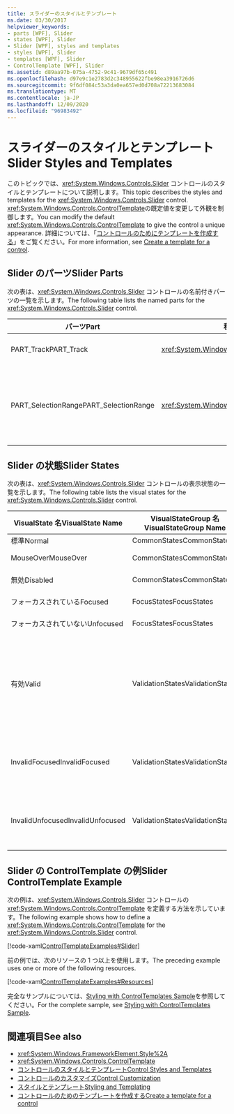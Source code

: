 ```yaml
---
title: スライダーのスタイルとテンプレート
ms.date: 03/30/2017
helpviewer_keywords:
- parts [WPF], Slider
- states [WPF], Slider
- Slider [WPF], styles and templates
- styles [WPF], Slider
- templates [WPF], Slider
- ControlTemplate [WPF], Slider
ms.assetid: d89aa97b-075a-4752-9c41-9679df65c491
ms.openlocfilehash: d97e9c1e2783d2c348955622fbe98ea3916726d6
ms.sourcegitcommit: 9f6df084c53a3da0ea657ed0d708a72213683084
ms.translationtype: MT
ms.contentlocale: ja-JP
ms.lasthandoff: 12/09/2020
ms.locfileid: "96983492"
---
```

# <a name="slider-styles-and-templates"></a><span data-ttu-id="b2642-102">スライダーのスタイルとテンプレート</span><span class="sxs-lookup"><span data-stu-id="b2642-102">Slider Styles and Templates</span></span>
<span data-ttu-id="b2642-103">このトピックでは、<xref:System.Windows.Controls.Slider> コントロールのスタイルとテンプレートについて説明します。</span><span class="sxs-lookup"><span data-stu-id="b2642-103">This topic describes the styles and templates for the <xref:System.Windows.Controls.Slider> control.</span></span> <span data-ttu-id="b2642-104"><xref:System.Windows.Controls.ControlTemplate>の既定値を変更して外観を制御します。</span><span class="sxs-lookup"><span data-stu-id="b2642-104">You can modify the default <xref:System.Windows.Controls.ControlTemplate> to give the control a unique appearance.</span></span> <span data-ttu-id="b2642-105">詳細については、「[コントロールのためにテンプレートを作成する](/dotnet/desktop-wpf/themes/how-to-create-apply-template)」をご覧ください。</span><span class="sxs-lookup"><span data-stu-id="b2642-105">For more information, see [Create a template for a control](/dotnet/desktop-wpf/themes/how-to-create-apply-template).</span></span>  
  
## <a name="slider-parts"></a><span data-ttu-id="b2642-106">Slider のパーツ</span><span class="sxs-lookup"><span data-stu-id="b2642-106">Slider Parts</span></span>  
 <span data-ttu-id="b2642-107">次の表は、<xref:System.Windows.Controls.Slider> コントロールの名前付きパーツの一覧を示します。</span><span class="sxs-lookup"><span data-stu-id="b2642-107">The following table lists the named parts for the <xref:System.Windows.Controls.Slider> control.</span></span>  
  
|<span data-ttu-id="b2642-108">パーツ</span><span class="sxs-lookup"><span data-stu-id="b2642-108">Part</span></span>|<span data-ttu-id="b2642-109">種類</span><span class="sxs-lookup"><span data-stu-id="b2642-109">Type</span></span>|<span data-ttu-id="b2642-110">説明</span><span class="sxs-lookup"><span data-stu-id="b2642-110">Description</span></span>|  
|-|-|-|  
|<span data-ttu-id="b2642-111">PART_Track</span><span class="sxs-lookup"><span data-stu-id="b2642-111">PART_Track</span></span>|<xref:System.Windows.Controls.Primitives.Track>|<span data-ttu-id="b2642-112"><xref:System.Windows.Controls.Slider> の位置を示す要素のコンテナー。</span><span class="sxs-lookup"><span data-stu-id="b2642-112">The container for the element that indicates the position of the <xref:System.Windows.Controls.Slider>.</span></span>|  
|<span data-ttu-id="b2642-113">PART_SelectionRange</span><span class="sxs-lookup"><span data-stu-id="b2642-113">PART_SelectionRange</span></span>|<xref:System.Windows.FrameworkElement>|<span data-ttu-id="b2642-114"><xref:System.Windows.Controls.Slider> に沿って選択範囲を表示する要素。</span><span class="sxs-lookup"><span data-stu-id="b2642-114">The element that displays a selection range along the <xref:System.Windows.Controls.Slider>.</span></span>  <span data-ttu-id="b2642-115">選択範囲は、<xref:System.Windows.Controls.Slider.IsSelectionRangeEnabled%2A> プロパティが `true` の場合にのみ表示されます。</span><span class="sxs-lookup"><span data-stu-id="b2642-115">The selection range is visible only if the <xref:System.Windows.Controls.Slider.IsSelectionRangeEnabled%2A> property is `true`.</span></span>|  
  
## <a name="slider-states"></a><span data-ttu-id="b2642-116">Slider の状態</span><span class="sxs-lookup"><span data-stu-id="b2642-116">Slider States</span></span>  
 <span data-ttu-id="b2642-117">次の表は、<xref:System.Windows.Controls.Slider> コントロールの表示状態の一覧を示します。</span><span class="sxs-lookup"><span data-stu-id="b2642-117">The following table lists the visual states for the <xref:System.Windows.Controls.Slider> control.</span></span>  
  
|<span data-ttu-id="b2642-118">VisualState 名</span><span class="sxs-lookup"><span data-stu-id="b2642-118">VisualState Name</span></span>|<span data-ttu-id="b2642-119">VisualStateGroup 名</span><span class="sxs-lookup"><span data-stu-id="b2642-119">VisualStateGroup Name</span></span>|<span data-ttu-id="b2642-120">説明</span><span class="sxs-lookup"><span data-stu-id="b2642-120">Description</span></span>|  
|----------------------|---------------------------|-----------------|  
|<span data-ttu-id="b2642-121">標準</span><span class="sxs-lookup"><span data-stu-id="b2642-121">Normal</span></span>|<span data-ttu-id="b2642-122">CommonStates</span><span class="sxs-lookup"><span data-stu-id="b2642-122">CommonStates</span></span>|<span data-ttu-id="b2642-123">既定の状態です。</span><span class="sxs-lookup"><span data-stu-id="b2642-123">The default state.</span></span>|  
|<span data-ttu-id="b2642-124">MouseOver</span><span class="sxs-lookup"><span data-stu-id="b2642-124">MouseOver</span></span>|<span data-ttu-id="b2642-125">CommonStates</span><span class="sxs-lookup"><span data-stu-id="b2642-125">CommonStates</span></span>|<span data-ttu-id="b2642-126">マウス ポインターがコントロール上に配置されます。</span><span class="sxs-lookup"><span data-stu-id="b2642-126">The mouse pointer is positioned over the control.</span></span>|  
|<span data-ttu-id="b2642-127">無効</span><span class="sxs-lookup"><span data-stu-id="b2642-127">Disabled</span></span>|<span data-ttu-id="b2642-128">CommonStates</span><span class="sxs-lookup"><span data-stu-id="b2642-128">CommonStates</span></span>|<span data-ttu-id="b2642-129">コントロールが無効になっています。</span><span class="sxs-lookup"><span data-stu-id="b2642-129">The control is disabled.</span></span>|  
|<span data-ttu-id="b2642-130">フォーカスされている</span><span class="sxs-lookup"><span data-stu-id="b2642-130">Focused</span></span>|<span data-ttu-id="b2642-131">FocusStates</span><span class="sxs-lookup"><span data-stu-id="b2642-131">FocusStates</span></span>|<span data-ttu-id="b2642-132">コントロールにフォーカスがあります。</span><span class="sxs-lookup"><span data-stu-id="b2642-132">The control has focus.</span></span>|  
|<span data-ttu-id="b2642-133">フォーカスされていない</span><span class="sxs-lookup"><span data-stu-id="b2642-133">Unfocused</span></span>|<span data-ttu-id="b2642-134">FocusStates</span><span class="sxs-lookup"><span data-stu-id="b2642-134">FocusStates</span></span>|<span data-ttu-id="b2642-135">コントロールにフォーカスがありません。</span><span class="sxs-lookup"><span data-stu-id="b2642-135">The control does not have focus.</span></span>|  
|<span data-ttu-id="b2642-136">有効</span><span class="sxs-lookup"><span data-stu-id="b2642-136">Valid</span></span>|<span data-ttu-id="b2642-137">ValidationStates</span><span class="sxs-lookup"><span data-stu-id="b2642-137">ValidationStates</span></span>|<span data-ttu-id="b2642-138">このコントロールで <xref:System.Windows.Controls.Validation> クラスを使用し、<xref:System.Windows.Controls.Validation.HasError%2A?displayProperty=nameWithType> 添付プロパティは `false` です。</span><span class="sxs-lookup"><span data-stu-id="b2642-138">The control uses the <xref:System.Windows.Controls.Validation> class and the <xref:System.Windows.Controls.Validation.HasError%2A?displayProperty=nameWithType> attached property is `false`.</span></span>|  
|<span data-ttu-id="b2642-139">InvalidFocused</span><span class="sxs-lookup"><span data-stu-id="b2642-139">InvalidFocused</span></span>|<span data-ttu-id="b2642-140">ValidationStates</span><span class="sxs-lookup"><span data-stu-id="b2642-140">ValidationStates</span></span>|<span data-ttu-id="b2642-141"><xref:System.Windows.Controls.Validation.HasError%2A?displayProperty=nameWithType> 添付プロパティは、コントロールにフォーカスがある `true` です。</span><span class="sxs-lookup"><span data-stu-id="b2642-141">The <xref:System.Windows.Controls.Validation.HasError%2A?displayProperty=nameWithType> attached property is `true` has the control has focus.</span></span>|  
|<span data-ttu-id="b2642-142">InvalidUnfocused</span><span class="sxs-lookup"><span data-stu-id="b2642-142">InvalidUnfocused</span></span>|<span data-ttu-id="b2642-143">ValidationStates</span><span class="sxs-lookup"><span data-stu-id="b2642-143">ValidationStates</span></span>|<span data-ttu-id="b2642-144"><xref:System.Windows.Controls.Validation.HasError%2A?displayProperty=nameWithType> 添付プロパティは、コントロールにフォーカスがない `true` です。</span><span class="sxs-lookup"><span data-stu-id="b2642-144">The <xref:System.Windows.Controls.Validation.HasError%2A?displayProperty=nameWithType> attached property is `true` has the control does not have focus.</span></span>|  
  
## <a name="slider-controltemplate-example"></a><span data-ttu-id="b2642-145">Slider の ControlTemplate の例</span><span class="sxs-lookup"><span data-stu-id="b2642-145">Slider ControlTemplate Example</span></span>  
 <span data-ttu-id="b2642-146">次の例は、<xref:System.Windows.Controls.Slider> コントロールの <xref:System.Windows.Controls.ControlTemplate> を定義する方法を示しています。</span><span class="sxs-lookup"><span data-stu-id="b2642-146">The following example shows how to define a <xref:System.Windows.Controls.ControlTemplate> for the <xref:System.Windows.Controls.Slider> control.</span></span>  
  
 [!code-xaml[ControlTemplateExamples#Slider](~/samples/snippets/csharp/VS_Snippets_Wpf/ControlTemplateExamples/CS/resources/slider.xaml#slider)]  
  
 <span data-ttu-id="b2642-147">前の例では、次のリソースの 1 つ以上を使用します。</span><span class="sxs-lookup"><span data-stu-id="b2642-147">The preceding example uses one or more of the following resources.</span></span>  
  
 [!code-xaml[ControlTemplateExamples#Resources](~/samples/snippets/csharp/VS_Snippets_Wpf/ControlTemplateExamples/CS/resources/shared.xaml#resources)]  
  
 <span data-ttu-id="b2642-148">完全なサンプルについては、[Styling with ControlTemplates Sample](https://github.com/Microsoft/WPF-Samples/tree/master/Styles%20&%20Templates/IntroToStylingAndTemplating)を参照してください。</span><span class="sxs-lookup"><span data-stu-id="b2642-148">For the complete sample, see [Styling with ControlTemplates Sample](https://github.com/Microsoft/WPF-Samples/tree/master/Styles%20&%20Templates/IntroToStylingAndTemplating).</span></span>  
  
## <a name="see-also"></a><span data-ttu-id="b2642-149">関連項目</span><span class="sxs-lookup"><span data-stu-id="b2642-149">See also</span></span>

- <xref:System.Windows.FrameworkElement.Style%2A>
- <xref:System.Windows.Controls.ControlTemplate>
- [<span data-ttu-id="b2642-150">コントロールのスタイルとテンプレート</span><span class="sxs-lookup"><span data-stu-id="b2642-150">Control Styles and Templates</span></span>](control-styles-and-templates.md)
- [<span data-ttu-id="b2642-151">コントロールのカスタマイズ</span><span class="sxs-lookup"><span data-stu-id="b2642-151">Control Customization</span></span>](control-customization.md)
- [<span data-ttu-id="b2642-152">スタイルとテンプレート</span><span class="sxs-lookup"><span data-stu-id="b2642-152">Styling and Templating</span></span>](/dotnet/desktop-wpf/fundamentals/styles-templates-overview)
- [<span data-ttu-id="b2642-153">コントロールのためのテンプレートを作成する</span><span class="sxs-lookup"><span data-stu-id="b2642-153">Create a template for a control</span></span>](/dotnet/desktop-wpf/themes/how-to-create-apply-template)
